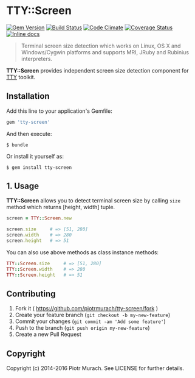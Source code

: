 # TTY::Screen
[![Gem Version](https://badge.fury.io/rb/tty-screen.svg)][gem]
[![Build Status](https://secure.travis-ci.org/piotrmurach/tty-screen.svg?branch=master)][travis]
[![Code Climate](https://codeclimate.com/github/piotrmurach/tty-screen/badges/gpa.svg)][codeclimate]
[![Coverage Status](https://coveralls.io/repos/piotrmurach/tty-screen/badge.svg)][coverage]
[![Inline docs](http://inch-ci.org/github/piotrmurach/tty-screen.svg?branch=master)][inchpages]

[gem]: http://badge.fury.io/rb/tty-screen
[travis]: http://travis-ci.org/piotrmurach/tty-screen
[codeclimate]: https://codeclimate.com/github/piotrmurach/tty-screen
[coverage]: https://coveralls.io/r/piotrmurach/tty-screen
[inchpages]: http://inch-ci.org/github/piotrmurach/tty-screen

> Terminal screen size detection which works on Linux, OS X and Windows/Cygwin platforms and supports MRI, JRuby and Rubinius interpreters.

**TTY::Screen** provides independent screen size detection component for [TTY](https://github.com/piotrmurach/tty) toolkit.

## Installation

Add this line to your application's Gemfile:

```ruby
gem 'tty-screen'
```

And then execute:

    $ bundle

Or install it yourself as:

    $ gem install tty-screen

## 1. Usage

**TTY::Screen** allows you to detect terminal screen size by calling `size` method which returns [height, width] tuple.

```ruby
screen = TTY::Screen.new

screen.size     # => [51, 280]
screen.width    # => 280
screen.height   # => 51
```

You can also use above methods as class instance methods:

```ruby
TTY::Screen.size     # => [51, 280]
TTY::Screen.width    # => 280
TTY::Screen.height   # => 51
```

## Contributing

1. Fork it ( https://github.com/piotrmurach/tty-screen/fork )
2. Create your feature branch (`git checkout -b my-new-feature`)
3. Commit your changes (`git commit -am 'Add some feature'`)
4. Push to the branch (`git push origin my-new-feature`)
5. Create a new Pull Request

## Copyright

Copyright (c) 2014-2016 Piotr Murach. See LICENSE for further details.
